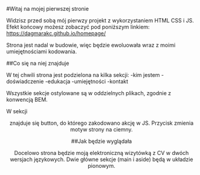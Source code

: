 #Witaj na mojej pierwszej stronie

Widzisz przed sobą mój pierwzy projekt z wykorzystaniem HTML CSS i JS.
Efekt końcowy możesz zobaczyć pod poniższym linkiem:
https://dagmarakc.github.io/homepage/

Strona jest nadal w budowie, więc będzie ewoluowała wraz z moimi umiejętnościami kodowania.

##Co się na niej znajduje

W tej chwili strona jest podzielona na kilka sekcji:
-kim jestem
-doświadczenie
-edukacja
-umiejętności
-kontakt

Wszystkie sekcje ostylowane są w oddzielnych plikach, zgodnie z konwencją BEM.

W sekcji <header> znajduje się button, do którego zakodowano akcję w JS. Przycisk zmienia motyw strony na ciemny.

##Jak będzie wyglądała

Docelowo strona będzie moją elektroniczną wizytówką z CV w dwóch wersjach językowych. Dwie główne sekcje (main i aside) będą w układzie pionowym.
